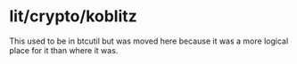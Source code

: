 # lit/crypto/koblitz

This used to be in btcutil but was moved here because it was a more
logical place for it than where it was.
